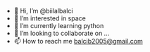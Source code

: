 - 👋 Hi, I’m @biilalbalci
- 👀 I’m interested in space
- 🌱 I’m currently learning python
- 💞️ I’m looking to collaborate on ...
- 📫 How to reach me balcib2005@gmail.com

<!---
biilalbalci/biilalbalci is a ✨ special ✨ repository because its `README.md` (this file) appears on your GitHub profile.
You can click the Preview link to take a look at your changes.
--->
